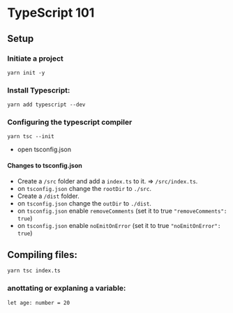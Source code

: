 # TypeScript 101

## Setup

### Initiate a project

```
yarn init -y
```

### Install Typescript:

```
yarn add typescript --dev
```

### Configuring the typescript compiler

```
yarn tsc --init
```

- open tsconfig.json


#### Changes to tsconfig.json

- Create a `/src` folder and add a `index.ts` to it. => `/src/index.ts`.
- on `tsconfig.json` change the `rootDir` to `./src`.
- Create a `/dist` folder.
- on `tsconfig.json` change the `outDir` to `./dist`.
- on `tsconfig.json` enable `removeComments` (set it to true `"removeComments": true`)
- on `tsconfig.json` enable `noEmitOnError` (set it to true `"noEmitOnError": true`)

## Compiling files:

```
yarn tsc index.ts
```

### anottating or explaning a variable:

```
let age: number = 20
```




